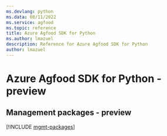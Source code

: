 ```yaml
---
ms.devlang: python
ms.data: 08/11/2022
ms.service: agfood
ms.topic: reference
title: Azure Agfood SDK for Python
ms.author: lmazuel
description: Reference for Azure Agfood SDK for Python
author: lmazuel
---
```

# Azure Agfood SDK for Python - preview

## Management packages - preview
[!INCLUDE [mgmt-packages](agfood-mgmt-index.md)]
